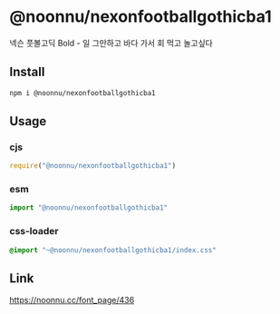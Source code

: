 # @noonnu/nexonfootballgothicba1
넥슨 풋볼고딕 Bold - 일 그만하고 바다 가서 회 먹고 놀고싶다

## Install
```sh
npm i @noonnu/nexonfootballgothicba1
```
## Usage
### cjs
```js
require("@noonnu/nexonfootballgothicba1")
```
### esm
```js
import "@noonnu/nexonfootballgothicba1"
```
### css-loader
```css
@import "~@noonnu/nexonfootballgothicba1/index.css"
```

## Link
https://noonnu.cc/font_page/436